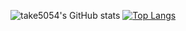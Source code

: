 ![take5054's GitHub stats](https://github-readme-stats.vercel.app/api?username=take5054\&include_all_commits=true)
[![Top Langs](https://github-readme-stats.vercel.app/api/top-langs/?username=take5054&show_icons=true&layout=compact)](https://github.com/take5054/github-readme-stats)
